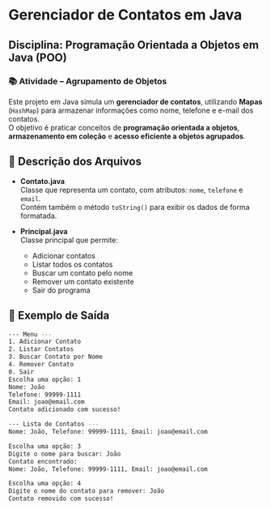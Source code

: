 # Gerenciador de Contatos em Java

## Disciplina: Programação Orientada a Objetos em Java (POO)

### 📚 Atividade – Agrupamento de Objetos

Este projeto em Java simula um **gerenciador de contatos**, utilizando **Mapas** (`HashMap`) para armazenar informações como nome, telefone e e-mail dos contatos.  
O objetivo é praticar conceitos de **programação orientada a objetos**, **armazenamento em coleção** e **acesso eficiente a objetos agrupados**.

## 📄 Descrição dos Arquivos

- **Contato.java**  
  Classe que representa um contato, com atributos: `nome`, `telefone` e `email`.  
  Contém também o método `toString()` para exibir os dados de forma formatada.

- **Principal.java**  
  Classe principal que permite:
  - Adicionar contatos
  - Listar todos os contatos
  - Buscar um contato pelo nome
  - Remover um contato existente
  - Sair do programa

## 🧪 Exemplo de Saída

```bash
--- Menu ---
1. Adicionar Contato
2. Listar Contatos
3. Buscar Contato por Nome
4. Remover Contato
0. Sair
Escolha uma opção: 1
Nome: João
Telefone: 99999-1111
Email: joao@email.com
Contato adicionado com sucesso!

--- Lista de Contatos ---
Nome: João, Telefone: 99999-1111, Email: joao@email.com

Escolha uma opção: 3
Digite o nome para buscar: João
Contato encontrado:
Nome: João, Telefone: 99999-1111, Email: joao@email.com

Escolha uma opção: 4
Digite o nome do contato para remover: João
Contato removido com sucesso!
